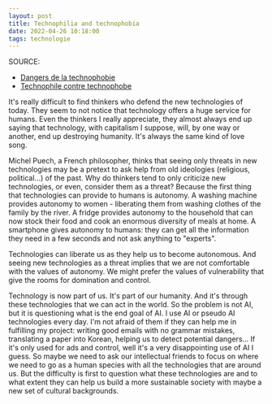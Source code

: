 ```yaml
---
layout: post
title: Technophilia and technophobia
date: 2022-04-26 10:18:00
tags: technologie
---
```


SOURCE: 
- [Dangers de la technophobie](https://www.youtube.com/watch?v=AUxvauMIZzQ)
- [Technophile contre technophobe](https://www.latribune.fr/opinions/tribunes/20140610trib000836155/technophiles-contre-technophobes-biophiles-contre-biophobes-un-essai-de-definition.html)

It's really difficult to find thinkers who defend the new technologies of today. They seem to not notice that technology offers a huge service for humans. Even the thinkers I really appreciate, they almost always end up saying that technology, with capitalism I suppose, will, by one way or another, end up destroying humanity. It's always the same kind of love song.
 
Michel Puech, a French philosopher, thinks that seeing only threats in new technologies may be a pretext to ask help from old ideologies (religious, political...) of the past. Why do thinkers tend to only criticize new technologies, or even, consider them as a threat? Because the first thing that technologies can provide to humans is autonomy. A washing machine provides autonomy to women - liberating them from washing clothes of the family by the river. A fridge provides autonomy to the household that can now stock their food and cook an enormous diversity of meals at home. A smartphone gives autonomy to humans: they can get all the information they need in a few seconds and not ask anything to "experts".

Technologies can liberate us as they help us to become autonomous. And seeing new technologies as a threat implies that we are not comfortable with the values of autonomy. We might prefer the values of vulnerability that give the rooms for domination and control.
 
Technology is now part of us. It's part of our humanity. And it's through these technologies that we can act in the world. So the problem is not AI, but it is questioning what is the end goal of AI. I use AI or pseudo AI technologies every day. I'm not afraid of them if they can help me in fulfilling my project: writing good emails with no grammar mistakes, translating a paper into Korean, helping us to detect potential dangers... If it's only used for ads and control, well it's a very disappointing use of AI I guess. So maybe we need to ask our intellectual friends to focus on where we need to go as a human species with all the technologies that are around us. But the difficulty is first to question what these technologies are and to what extent they can help us build a more sustainable society with maybe a new set of cultural backgrounds.
